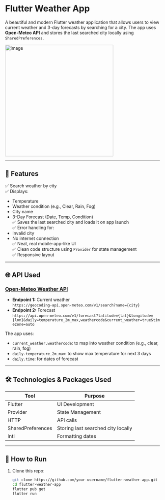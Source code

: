 # Flutter Weather App

A beautiful and modern Flutter weather application that allows users to view current weather and 3-day forecasts by searching for a city. The app uses **Open-Meteo API** and stores the last searched city locally using `SharedPreferences`.

<img width="352" height="362" alt="image" src="https://github.com/user-attachments/assets/3032de83-7150-49f0-829b-c1e2e01d7c3e" />

---

## 📱 Features

✅ Search weather by city  
✅ Displays:
- Temperature  
- Weather condition (e.g., Clear, Rain, Fog)  
- City name  
- 3-Day Forecast (Date, Temp, Condition)  
✅ Saves the last searched city and loads it on app launch  
✅ Error handling for:
- Invalid city  
- No internet connection  
✅ Neat, real mobile-app-like UI  
✅ Clean code structure using `Provider` for state management  
✅ Responsive layout

---

## 🌐 API Used

### [Open-Meteo Weather API](https://open-meteo.com/)
- **Endpoint 1:** Current weather  
  `https://geocoding-api.open-meteo.com/v1/search?name={city}`
- **Endpoint 2:** Forecast  
  `https://api.open-meteo.com/v1/forecast?latitude={lat}&longitude={lon}&daily=temperature_2m_max,weathercode&current_weather=true&timezone=auto`

The app uses:
- `current_weather.weathercode`: to map into weather condition (e.g., clear, rain, fog)
- `daily.temperature_2m_max`: to show max temperature for next 3 days  
- `daily.time`: for dates of forecast

---

## 🛠️ Technologies & Packages Used

| Tool            | Purpose                                     |
|-----------------|---------------------------------------------|
| Flutter         | UI Development                              |
| Provider        | State Management                            |
| HTTP            | API calls                                   |
| SharedPreferences | Storing last searched city locally        |
| Intl            | Formatting dates                            |

---

## 🧪 How to Run

1. Clone this repo:
   ```bash
   git clone https://github.com/your-username/flutter-weather-app.git
   cd flutter-weather-app
   flutter pub get
   flutter run
